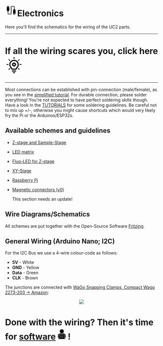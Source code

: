 # <img src="./IMAGES/L.png" width=40>Electronics
Here you'll find the schematics for the wiring of the UC2 parts.

---
# If all the wiring scares you, click here [<img src="./IMAGES/lightbulb.svg" width="60">](./ELECTRONICS_FOR_DUMMIES)
---

Most connections can be established with pin-connection (male/female), as you see in the [simplified tutorial](./ELECTRONICS_FOR_DUMMIES). For durable connection, please solder everything! You're not expected to have perfect soldering skills though. Have a look in the [TUTORIALS](../TUTORIALS) for some soldering guidelines. Be careful not to mix up +/-, otherwise you might cause shortcuts which would very likely fry the Pi or the Arduinos/ESP32s.

## Available schemes and guidelines
* [Z-stage and Sample-Stage](./Z-stage)
* [LED matrix](./LED-Matrix)
* [Fluo-LED for Z-stage](./FLUO-LED)
* [XY-Stage](./XY-Stage)
* [Raspberry Pi](./RASPBERRY-PI)
* [Magnetic connectors (v0)](./Magnetic-Connectors)


    This section needs an update!

## Wire Diagrams/Schematics
All schemes are put together with the Open-Source Software [Fritzing](http://fritzing.org/).

## General Wiring (Arduino Nano; I2C)
For the I2C Bus we use a 4-wire colour-code as follows:

- **5V** - White
- **GND** - Yellow
- **Data** - Green
- **CLK** - Brown

The junctions are connected with [WaGo Snapping Clamps, Compact Wago 2273-203 -> Amazon](https://www.amazon.de/Wago-VERBINDUNGSKLEMME-3POL-2273-203/dp/B075ZRQCGZ):
<p align="center">
<img src="./IMAGES/UC2_WiringColourCode.JPG" width="500">
</p>




# Done with the wiring? Then it's time for [software<img src="./IMAGES/W.png" width=40>](https://github.com/bionanoimaging/UC2-Software-GIT)!
